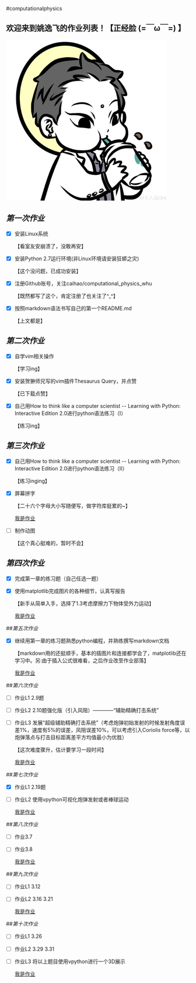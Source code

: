 
#computationalphysics
## 欢迎来到**姚逸飞**的作业列表！【正经脸 (=￣ω￣=) 】
![观音镇楼](https://github.com/yyfwhu/computationalphysics_N2013301020096/blob/master/photo.jpg)

## _第一次作业_
  
- [x] 安装Linux系统
     
  【看室友安崩溃了，没敢再安】
- [x] 安装Python 2.7运行环境(非Linux环境请安装狂蟒之灾) 
     
  【这个没问题，已成功安装】
- [x] 注册Github账号，关注caihao/computational_physics_whu
     
  【既然都写了这个，肯定注册了也关注了^_^】
- [x] 按照markdown语法书写自己的第一个README.md
     
  【上文都是】

## _第二次作业_
- [x] 自学vim相关操作
  
  【学习ing】
- [x] 安装贺翀师兄写的vim插件Thesaurus Query，并点赞
  
  【已下载点赞】
- [x] 自己用How to think like a computer scientist -- Learning with Python: Interactive Edition 2.0进行python语法练习（I） 
  
  【练习ing】

## _第三次作业_
- [x] 自己用How to think like a computer scientist -- Learning with Python: Interactive Edition 2.0进行python语法练习（II）
  
  【练习inging】
- [x] 屏幕拼字
  
  【二十六个字母大小写随便写，做字符库挺累的~】
   
  [我是作业](https://github.com/yyfwhu/computationalphysics_N2013301020096/blob/master/homework/files/homework3.md)
- [ ] 制作动图
  
  【这个真心挺难的，暂时不会】

## _第四次作业_

- [x] 完成第一章的练习题（自己任选一题）
- [x] 使用matplotlib完成图片的各种细节，认真写报告

  【新手从简单入手，选择了1.3考虑摩擦力下物体受外力运动】
   
  [我是作业](https://github.com/yyfwhu/computationalphysics_N2013301020096/blob/master/homework/files/homework4.md)

##_第五次作业_
- [x] 继续用第一章的练习题熟悉python编程，并熟练撰写markdown文档
  
  【markdown用的还挺顺手，基本的插图片和连接都学会了，matplotlib还在学习中。另:由于插入公式很难看，之后作业改至作业部落】
   
  [我是作业](https://www.zybuluo.com/mdeditor#334269-full-reader)

##_第六次作业_
- [ ] 作业L1 2.9题

- [ ] 作业L2 2.10题强化版（引入风阻）————“辅助精确打击系统”

- [ ] 作业L3 发展“超级辅助精确打击系统”（考虑炮弹初始发射的时候发射角度误差1%，速度有5%的误差，风阻误差10%，可以考虑引入Coriolis force等，以炮弹落点与打击目标距离差平方均值最小为优胜）

  【这次难度骤升，估计要学习一段时间】
   
  [我是作业](https://www.zybuluo.com/mdeditor#335485-full-reader)

##_第七次作业_
- [x] 作业L1 2.19题

- [ ] 作业L2 使用vpython可视化炮弹发射或者棒球运动

  
  [我是作业](https://www.zybuluo.com/mdeditor#341598-full-reader)

##_第八次作业_
- [ ] 作业3.7

- [ ] 作业3.8

  [我是作业](https://www.zybuluo.com/mdeditor#347562-full-reader)
  
##_第九次作业_
- [ ] 作业L1 3.12

- [ ] 作业L2 3.16 3.21

  [我是作业](https://www.zybuluo.com/mdeditor#362836-full-reader)
  
##_第十次作业_
- [ ] 作业L1 3.26

- [ ] 作业L2 3.29 3.31

- [ ] 作业L3 将以上题目使用vpython进行一个3D展示

  [我是作业](https://www.zybuluo.com/mdeditor#362838-full-reader)

